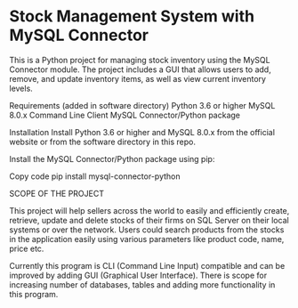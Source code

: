 # Stock Management System with MySQL Connector


This is a Python project for managing stock inventory using the MySQL Connector module. The project includes a GUI that allows users to add, remove, and update inventory items, as well as view current inventory levels.

Requirements (added in software directory)
Python 3.6 or higher
MySQL 8.0.x Command Line Client
MySQL Connector/Python package


Installation
Install Python 3.6 or higher and MySQL 8.0.x from the official website or from the software directory in this repo.

Install the MySQL Connector/Python package using pip:

Copy code
pip install mysql-connector-python

SCOPE OF THE PROJECT

This project will help sellers across the world to easily and efficiently create, retrieve, update and delete stocks of their firms on SQL Server on their local systems or over the network. Users could search products from the stocks in the application easily using various parameters like product code, name, price etc.

Currently this program is CLI (Command Line Input) compatible and can be improved by adding GUI (Graphical User Interface). There is scope for increasing number of databases, tables and adding more functionality in this program.
